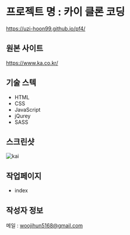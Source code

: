 # 프로젝트 명 : 카이 클론 코딩
https://uzi-hoon99.github.io/pf4/

## 원본 사이트
https://www.ka.co.kr/

## 기술 스텍
- HTML
- CSS
- JavaScript
- jQurey
- SASS

## 스크린샷
![kai](https://github.com/uzi-hoon99/pf4/assets/142555239/21367316-e27c-4e86-90b3-42b9e02fd796)

## 작업페이지
- index

## 작성자 정보
메일 : woojihun5168@gmail.com
